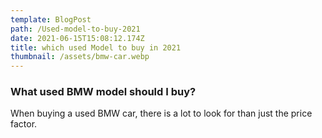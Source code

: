 ```yaml
---
template: BlogPost
path: /Used-model-to-buy-2021
date: 2021-06-15T15:08:12.174Z
title: which used Model to buy in 2021
thumbnail: /assets/bmw-car.webp
---
```


### What used BMW model should I buy?

When buying a used BMW car, there is a lot to look for than just the price factor.
<script async src="https://pagead2.googlesyndication.com/pagead/js/adsbygoogle.js?client=ca-pub-9428197784618612"
     crossorigin="anonymous"></script>
<ins class="adsbygoogle"
     style="display:block; text-align:center;"
     data-ad-layout="in-article"
     data-ad-format="fluid"
     data-ad-client="ca-pub-9428197784618612"
     data-ad-slot="3748545571"></ins>
<script>
     (adsbygoogle = window.adsbygoogle || []).push({});
</script>